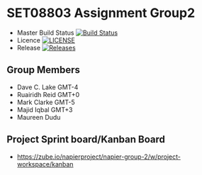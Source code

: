 # SET08803 Assignment Group2

- Master Build Status [![Build Status](https://travis-ci.org/kevin-chalmers/sem.svg?branch=master)](https://travis-ci.com/dclake/SET08803Group2)
- Licence [![LICENSE](https://img.shields.io/github/license/dclake/SET08803.svg?style=flat-square)](https://github.com/dclake/SET08803Group2/blob/main/LICENSE)
- Release [![Releases](https://img.shields.io/github/release/dclake/SET08803/all.svg?style=flat-square)](https://github.com/dclake/SET08803Group2/releases)

## Group Members
- Dave C. Lake	    GMT-4
- Ruairidh Reid     GMT+0 
- Mark Clarke       GMT-5
- Majid Iqbal       GMT+3  
- Maureen Dudu

## Project Sprint board/Kanban Board 
- https://zube.io/napierproject/napier-group-2/w/project-workspace/kanban
